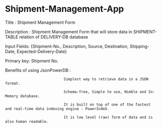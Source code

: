 # Shipment-Management-App
Title : Shipment Management Form

Description  : Shipment Management Form that will store data in SHIPMENT-TABLE relation of DELIVERY-DB database


Input Fields: {Shipment-No., Description, Source, Destination, Shipping-Date, Expected-Delivery-Date}



Primary key: Shipment No.


Benefits of using JsonPowerDB :

                               Simplest way to retrieve data in a JSON format.
                               
                               Schema-free, Simple to use, Nimble and In-Memory database.
                               
                               It is built on top of one of the fastest and real-time data indexing engine - PowerIndeX.
                               
                               It is low level (raw) form of data and is also human readable. 

                               
                               

